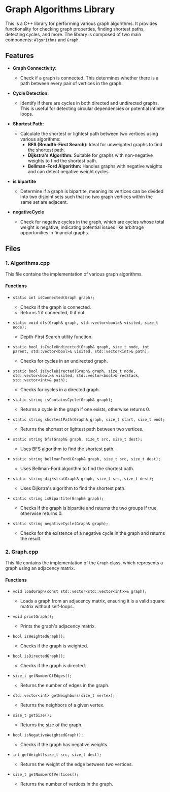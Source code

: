 # Graph Algorithms Library

This is a C++ library for performing various graph algorithms. It provides functionality for checking graph properties, finding shortest paths, detecting cycles, and more. The library is composed of two main components: `Algorithms` and `Graph`.


## Features

- **Graph Connectivity:** 
  - Check if a graph is connected. This determines whether there is a path between every pair of vertices in the graph.

- **Cycle Detection:** 
  - Identify if there are cycles in both directed and undirected graphs. This is useful for detecting circular dependencies or potential infinite loops.

- **Shortest Path:** 
  - Calculate the shortest or lightest path between two vertices using various algorithms:
    - **BFS (Breadth-First Search):** Ideal for unweighted graphs to find the shortest path.
    - **Dijkstra's Algorithm:** Suitable for graphs with non-negative weights to find the shortest path.
    - **Bellman-Ford Algorithm:** Handles graphs with negative weights and can detect negative weight cycles.

- **is bipartite** 
  - Determine if a graph is bipartite, meaning its vertices can be divided into two disjoint sets such that no two graph vertices within the same set are adjacent.
- **negativeCycle**
  - Check for negative cycles in the graph, which are cycles whose total weight is negative, indicating potential issues like arbitrage opportunities in financial graphs.

 

## Files

### 1. Algorithms.cpp

This file contains the implementation of various graph algorithms.

#### Functions

- `static int isConnected(Graph graph);`
  - Checks if the graph is connected.
  - Returns 1 if connected, 0 if not.

- `static void dfs(Graph& graph, std::vector<bool>& visited, size_t node);`
  - Depth-First Search utility function.

- `static bool isCycleUndirected(Graph& graph, size_t node, int parent, std::vector<bool>& visited, std::vector<int>& path);`
  - Checks for cycles in an undirected graph.

- `static bool isCycleDirected(Graph& graph, size_t node, std::vector<bool>& visited, std::vector<bool>& recStack, std::vector<int>& path);`
  - Checks for cycles in a directed graph.

- `static string isContainsCycle(Graph& graph);`
  - Returns a cycle in the graph if one exists, otherwise returns 0.

- `static string shortestPath(Graph& graph, size_t start, size_t end);`
  - Returns the shortest or lightest path between two vertices.

- `static string bfs(Graph& graph, size_t src, size_t dest);`
  - Uses BFS algorithm to find the shortest path.

- `static string bellmanFord(Graph& graph, size_t src, size_t dest);`
  - Uses Bellman-Ford algorithm to find the shortest path.

- `static string dijkstra(Graph& graph, size_t src, size_t dest);`
  - Uses Dijkstra's algorithm to find the shortest path.

- `static string isBipartite(Graph& graph);`
  - Checks if the graph is bipartite and returns the two groups if true, otherwise returns 0.

- `static string negativeCycle(Graph& graph);`
  - Checks for the existence of a negative cycle in the graph and returns the result.

### 2. Graph.cpp

This file contains the implementation of the `Graph` class, which represents a graph using an adjacency matrix.

#### Functions

- `void loadGraph(const std::vector<std::vector<int>>& graph);`
  - Loads a graph from an adjacency matrix, ensuring it is a valid square matrix without self-loops.

- `void printGraph();`
  - Prints the graph's adjacency matrix.

- `bool isWeightedGraph();`
  - Checks if the graph is weighted.

- `bool isDirectedGraph();`
  - Checks if the graph is directed.

- `size_t getNumberOfEdges();`
  - Returns the number of edges in the graph.

- `std::vector<int> getNeighbors(size_t vertex);`
  - Returns the neighbors of a given vertex.

- `size_t getSize();`
  - Returns the size of the graph.

- `bool isNegativeWeightedGraph();`
  - Checks if the graph has negative weights.

- `int getWeight(size_t src, size_t dest);`
  - Returns the weight of the edge between two vertices.

- `size_t getNumberOfVertices();`
  - Returns the number of vertices in the graph.


